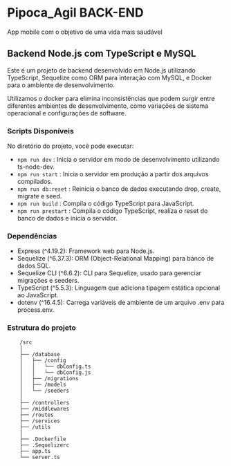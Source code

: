 # Pipoca_Agil BACK-END
App mobile com o objetivo de uma vida mais saudável


## Backend Node.js com TypeScript e MySQL
Este é um projeto de backend desenvolvido em Node.js utilizando TypeScript, Sequelize como ORM para interação com MySQL, e Docker para o ambiente de desenvolvimento.

Utilizamos o docker para elimina inconsistências que podem surgir entre diferentes ambientes de desenvolvimento, como variações de sistema operacional e configurações de software.

### Scripts Disponíveis
No diretório do projeto, você pode executar:

* `npm run dev` : Inicia o servidor em modo de desenvolvimento utilizando ts-node-dev.
* `npm run start` : Inicia o servidor em produção a partir dos arquivos compilados.
* `npm run db:reset` : Reinicia o banco de dados executando drop, create, migrate e seed.
* `npm run build` : Compila o código TypeScript para JavaScript.
* `npm run prestart` : Compila o código TypeScript, realiza o reset do banco de dados e inicia o servidor.

### Dependências 

*   Express (^4.19.2): Framework web para Node.js.
*   Sequelize (^6.37.3): ORM (Object-Relational Mapping) para banco de dados SQL.
*   Sequelize CLI (^6.6.2): CLI para Sequelize, usado para gerenciar migrações e seeders.
*   TypeScript (^5.5.3): Linguagem que adiciona tipagem estática opcional ao JavaScript.
*   dotenv (^16.4.5): Carrega variáveis de ambiente de um arquivo .env para process.env.

### Estrutura do projeto

        /src
        │
        ├── /database
        │   ├── /config
        │   │   └── dbConfig.ts
        │   │   └── dbConfig.js       
        │   ├── /migrations
        │   ├── /models
        │   └── /seeders
        │
        ├── /controllers
        ├── /middlewares
        ├── /routes
        ├── /services
        ├── /utils
        │
        ├── .Dockerfile
        ├── .Sequelizerc
        ├── app.ts
        └── server.ts


